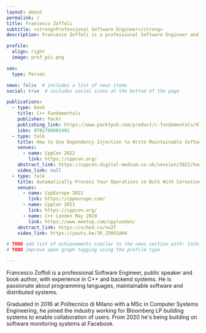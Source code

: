 ```yaml
---
layout: about
permalink: /
title: Francesco Zoffoli
subtitle: <strong>Professional Software Engineer</strong>
description: Francesco Zoffoli is a professional Software Engineer and book author, with experience in C++ and backend systems.

profile:
  align: right
  image: prof_pic.png

seo:
  type: Person

news: false  # includes a list of news items
social: true  # includes social icons at the bottom of the page

publications:
  - type: book
    title: C++ Fundamentals
    publisher: Packt
    publishing_link: https://www.packtpub.com/product/c-fundamentals/9781789801491
    isbn: 9781789801491
  - type: talk
    title: How to Use Dependency Injection to Write Maintainable Software
    venues:
      - name: CppCon 2022
        link: https://cppcon.org/
    abstract_link: https://cppcon.digital-medium.co.uk/session/2022/how-to-use-dependency-injection-to-write-maintainable-software/
    video_link: null
  - type: talk
    title: Automatically Process Your Operations in Bulk With Coroutines
    venues:
      - name: CppEurope 2022
        link: https://cppeurope.com/
      - name: CppCon 2021
        link: https://cppcon.org/
      - name: C++ London May 2020
        link: https://www.meetup.com/cpplondon/
    abstract_link: https://sched.co/nv2T
    video_link: https://youtu.be/3R_Z5RO1AH4

# TODO add list of achievements similar to the news section with: talks, employment, graduation, etc..
# TODO improve open graph tagging using the profile type

---
```


Francesco Zoffoli is a professional Software Engineer, public speaker and book author, with experience in C++ and backend systems.
He is passionate about programming languages, maintainable software and distributed systems.

Graduated in 2016 at Politecnico di Milano with a MSc in Computer Systems Engineering, he joined the industry working for Bloomberg LP building systems to enable collaboration of users.
From 2020 he's being building on software monitoring systems at Facebook.
